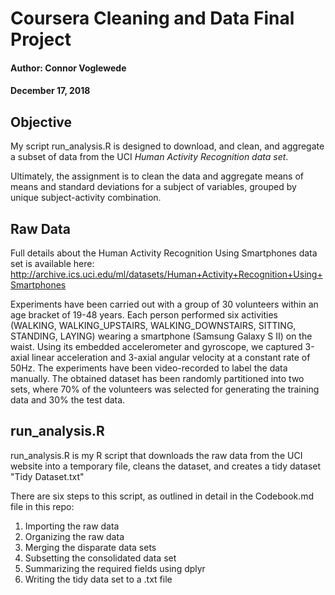 # Coursera Cleaning and Data Final Project
#### Author: Connor Voglewede
#### December 17, 2018







## Objective

My script run_analysis.R is designed to download, and clean, and aggregate a subset of data from the UCI *Human Activity Recognition data set*. 

Ultimately, the assignment is to clean the data and aggregate means of means and standard deviations for a subject of variables, grouped by unique subject-activity combination.

## Raw Data

Full details about the Human Activity Recognition Using Smartphones data set is available here:
http://archive.ics.uci.edu/ml/datasets/Human+Activity+Recognition+Using+Smartphones

Experiments have been carried out with a group of 30 volunteers within an age bracket of 19-48 years. Each person performed six activities (WALKING, WALKING_UPSTAIRS, WALKING_DOWNSTAIRS, SITTING, STANDING, LAYING) wearing a smartphone (Samsung Galaxy S II) on the waist. Using its embedded accelerometer and gyroscope, we captured 3-axial linear acceleration and 3-axial angular velocity at a constant rate of 50Hz. The experiments have been video-recorded to label the data manually. The obtained dataset has been randomly partitioned into two sets, where 70% of the volunteers was selected for generating the training data and 30% the test data. 

## run_analysis.R

run_analysis.R is my R script that downloads the raw data from the UCI website into a temporary file, cleans the dataset, and creates a tidy dataset "Tidy Dataset.txt"

There are six steps to this script, as outlined in detail in the Codebook.md file in this repo:

1. Importing the raw data
2. Organizing the raw data
3. Merging the disparate data sets
4. Subsetting the consolidated data set
5. Summarizing the required fields using dplyr
6. Writing the tidy data set to a .txt file




